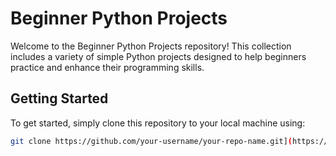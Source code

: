 # Beginner Python Projects

Welcome to the Beginner Python Projects repository! This collection includes a variety of simple Python projects designed to help beginners practice and enhance their programming skills.

## Getting Started

To get started, simply clone this repository to your local machine using:

```bash
git clone https://github.com/your-username/your-repo-name.git](https://github.com/Veasna-Pen/python-projects-for-beginners.git

